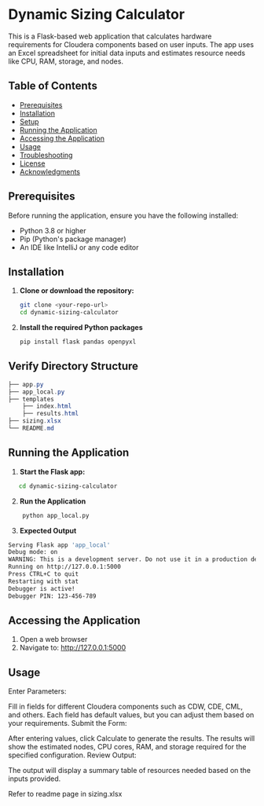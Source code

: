 # Dynamic Sizing Calculator

This is a Flask-based web application that calculates hardware requirements for Cloudera components based on user inputs. The app uses an Excel spreadsheet for initial data inputs and estimates resource needs like CPU, RAM, storage, and nodes.

## Table of Contents
- [Prerequisites](#prerequisites)
- [Installation](#installation)
- [Setup](#setup)
- [Running the Application](#running-the-application)
- [Accessing the Application](#accessing-the-application)
- [Usage](#usage)
- [Troubleshooting](#troubleshooting)
- [License](#license)
- [Acknowledgments](#acknowledgments)

## Prerequisites
Before running the application, ensure you have the following installed:
- Python 3.8 or higher
- Pip (Python's package manager)
- An IDE like IntelliJ or any code editor

## Installation

1. **Clone or download the repository:**
   ```bash
   git clone <your-repo-url>
   cd dynamic-sizing-calculator
2. **Install the required Python packages**
   ```bash
   pip install flask pandas openpyxl

## Verify Directory Structure

``` csharp dynamic-sizing-calculator/
├── app.py
├── app_local.py
├── templates
    ├── index.html
    ├── results.html 
├── sizing.xlsx
└── README.md
```
## Running the Application

1. **Start the Flask app:**
```bash 
   cd dynamic-sizing-calculator
```

2. **Run the Application**
```bash
    python app_local.py
```
3. **Expected Output**
```bash
Serving Flask app 'app_local'
Debug mode: on
WARNING: This is a development server. Do not use it in a production deployment. Use a production WSGI server instead.
Running on http://127.0.0.1:5000
Press CTRL+C to quit
Restarting with stat
Debugger is active!
Debugger PIN: 123-456-789
```
## Accessing the Application

1. Open a web browser
2. Navigate to: http://127.0.0.1:5000

## Usage
Enter Parameters:

Fill in fields for different Cloudera components such as CDW, CDE, CML, and others.
Each field has default values, but you can adjust them based on your requirements.
Submit the Form:

After entering values, click Calculate to generate the results.
The results will show the estimated nodes, CPU cores, RAM, and storage required for the specified configuration.
Review Output:

The output will display a summary table of resources needed based on the inputs provided.

Refer to readme page in sizing.xlsx
